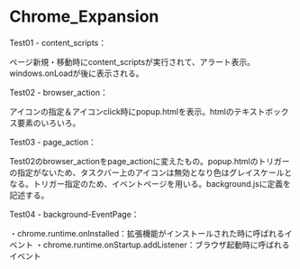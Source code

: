 # Chrome_Expansion

Test01 - content_scripts：

ページ新規・移動時にcontent_scriptsが実行されて、アラート表示。windows.onLoadが後に表示される。

Test02 - browser_action：

アイコンの指定＆アイコンclick時にpopup.htmlを表示。htmlのテキストボックス要素のいろいろ。

Test03 - page_action：

Test02のbrowser_actionをpage_actionに変えたもの。popup.htmlのトリガーの指定がないため、タスクバー上のアイコンは無効となり色はグレイスケールとなる。トリガー指定のため、イベントページを用いる。background.jsに定義を記述する。

Test04 - background-EventPage：

・chrome.runtime.onInstalled：拡張機能がインストールされた時に呼ばれるイベント
・chrome.runtime.onStartup.addListener：ブラウザ起動時に呼ばれるイベント

